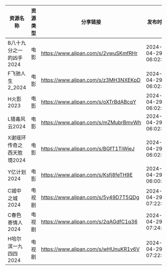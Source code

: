 | 资源名称            | 资源类型 | 分享链接                                 | 发布时间                |
| --------------- | ---- | ------------------------------------ | ------------------- |
| B八十九分之一的凶手2024  | 电影   | https://www.alipan.com/s/2vwuSKmfRHr | 2024-04-29 06:02:17 |
| F飞驰人生2_2024     | 电影   | https://www.alipan.com/s/z3MH3NXEKpD | 2024-04-29 06:02:20 |
| H火影2023         | 电影   | https://www.alipan.com/s/oXTrBdABcqY | 2024-04-29 06:02:24 |
| L猎毒风云2024       | 电影   | https://www.alipan.com/s/mZMubrBmvWh | 2024-04-29 06:02:26 |
| X谢瑶环传奇之西天胜境2024 | 电影   | https://www.alipan.com/s/BGfT1TiWjeJ | 2024-04-29 06:02:30 |
| Y亿计划2024        | 电影   | https://www.alipan.com/s/Ksfj8feTH9E | 2024-04-29 06:00:09 |
| C城中之城2024       | 电视剧  | https://www.alipan.com/s/5y49D7T5QDg | 2024-04-29 07:22:11 |
| C春色寄情人2024      | 电视剧  | https://www.alipan.com/s/2qAGdfC1q36 | 2024-04-29 07:24:08 |
| H哈尔滨一九四四2024    | 电视剧  | https://www.alipan.com/s/wHUnuKR1v6V | 2024-04-29 07:22:08 |
